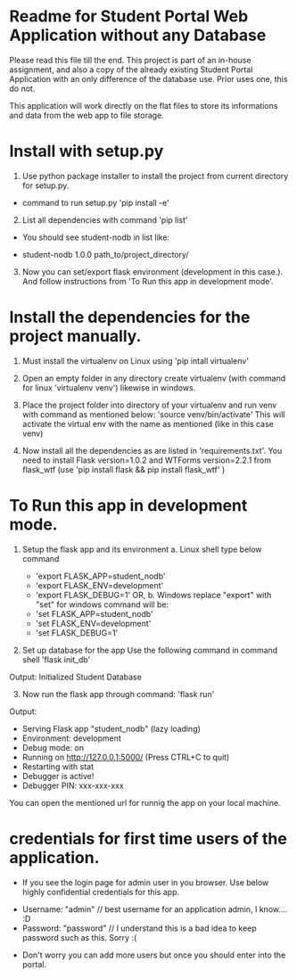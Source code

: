 # Readme for Student Portal Web Application without any Database

Please read this file till the end. This project is part of an in-house assignment, and also a copy of the already existing Student Portal Application with an only difference 
of the database use. Prior uses one, this do not.

This application will work directly on the flat files to store its informations and data from the web app to file storage.

# Install with setup.py
1. Use python package installer to install the project from current directory for setup.py.
- command to run setup.py 'pip install -e'

2. List all dependencies with command 'pip list'
- You should see student-nodb in list like:

* student-nodb   1.0.0   path_to/project_directory/

3. Now you can set/export flask environment (development in this case.). And follow instructions from 'To Run this app in development mode'.



# Install the dependencies for the project manually.
1. Must install the virtualenv on Linux using 
  'pip intall virtualenv'
  
2. Open an empty folder in any directory create virtualenv (with command for linux 'virtualenv venv') likewise in windows.

3. Place the project folder into directory of your virtualenv and run venv with command as mentioned below:
  'source venv/bin/activate'
  This will activate the virtual env with the name as mentioned (like in this case venv)
  
4. Now install all the dependencies as are listed in 'requirements.txt'. You need to install Flask version=1.0.2 and WTForms version=2.2.1 from flask_wtf (use 'pip install flask && pip install flask_wtf' )
   


# To Run this app in development mode.

1. Setup the flask app and its environment
  a. Linux shell type below command
    - 'export FLASK_APP=student_nodb'
    - 'export FLASK_ENV=development' 
    - 'export FLASK_DEBUG=1' OR,
  b. Windows replace "export" with "set" for windows command will be:
    - 'set FLASK_APP=student_nodb'
    - 'set FLASK_ENV=development' 
    - 'set FLASK_DEBUG=1'
    
2. Set up database for the app Use the following command in command shell
  'flask init_db'
  
  Output:
  Initialized Student Database
  
3. Now run the flask app through command:
  'flask run'
  
  Output:
  * Serving Flask app "student_nodb" (lazy loading)
 * Environment: development
 * Debug mode: on
 * Running on http://127.0.0.1:5000/ (Press CTRL+C to quit)
 * Restarting with stat
 * Debugger is active!
 * Debugger PIN: xxx-xxx-xxx

You can open the mentioned url for runnig the app on your local machine.
  

# credentials for first time users of the application. 
- If you see the login page for admin user in you browser. 
Use below highly confidential credentials for this app.
  

* Username: "admin"    // best username for an application admin, I know.... :D
* Password: "password" // I understand this is a bad idea to keep password such as this. Sorry :(

- Don't worry you can add more users but once you should enter into the portal. 